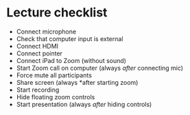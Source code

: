 # Lecture checklist

- Connect microphone
- Check that computer input is external
- Connect HDMI
- Connect pointer
- Connect iPad to Zoom (without sound)
- Start Zoom call on computer (always *after* connecting mic)
- Force mute all participants
- Share screen (always *after starting zoom)
- Start recording
- Hide floating zoom controls
- Start presentation (always *after* hiding controls)
